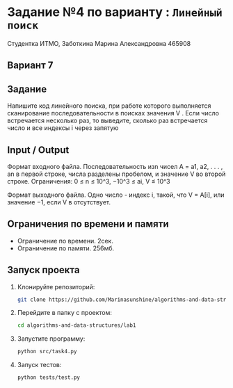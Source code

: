 # Задание №4 по варианту  : `Линейный поиск`
Студентка ИТМО,  Заботкина Марина Александровна 465908

## Вариант 7

## Задание 
Напишите код линейного поиска, при работе которого выполняется сканирование последовательности в поисках значения V . Если число встречается несколько раз, то выведите, сколько раз встречается
число и все индексы i через запятую

## Input / Output 

Формат входного файла. Последовательность изn чисел A = a1, a2, . . . , an
в первой строке, числа разделены пробелом, и значение V во второй строке.
Ограничения: 0 ≤ n ≤ 10^3, −10^3 ≤ ai, V ≤ 10^3

Формат выходного файла. Одно число - индекс i, такой, что V = A[i],
или значение −1, если V в отсутствует.

## Ограничения по времени и памяти

- Ограничение по времени. 2сек.
- Ограничение по памяти. 256мб.

## Запуск проекта
1. Клонируйте репозиторий:
   ```bash
   git clone https://github.com/Marinasunshine/algorithms-and-data-structures.git
   ```
2. Перейдите в папку с проектом:
   ```bash
   cd algorithms-and-data-structures/lab1
   ```
3. Запустите программу:
   ```bash
   python src/task4.py
   ```

4. Запуск тестов:
   ```bash
   python tests/test.py
   ```

